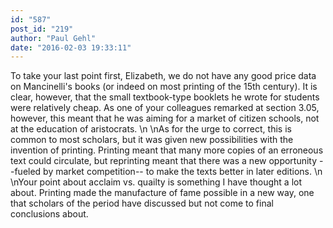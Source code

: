```yaml
---
id: "587"
post_id: "219"
author: "Paul Gehl"
date: "2016-02-03 19:33:11"
---
```

To take your last point first, Elizabeth, we do not have any good price data on Mancinelli's books (or indeed on most printing of the 15th century). It is clear, however, that the small textbook-type booklets he wrote for students were relatively cheap. As one of your colleagues remarked at section 3.05, however, this meant that he was aiming for a market of citizen schools, not at the education of aristocrats.\n\nAs for the urge to correct, this is common to most scholars, but it was given new possibilities with the invention of printing. Printing meant that many more copies of an erroneous text could circulate, but reprinting meant that there was a new opportunity --fueled by market competition-- to make the texts better in later editions.\n\nYour point about acclaim vs. quailty is something I have thought a lot about. Printing made the manufacture of fame possible in a new way, one that scholars of the period have discussed but not come to final conclusions about.
